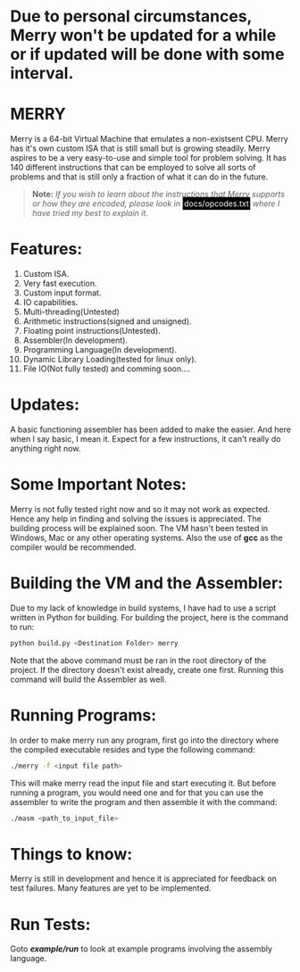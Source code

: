 # Due to personal circumstances, Merry won't be updated for a while or if updated will be done with some interval.
# MERRY

Merry is  a 64-bit Virtual Machine that emulates a non-existsent CPU. Merry has it's own custom ISA that is still small but is growing steadily. Merry aspires to be a very easy-to-use and simple tool for problem solving. It has 140 different instructions that can be employed to solve all sorts of problems and that is still only a fraction of what it can do in the future.

> **Note:**
>_If you wish to learn about the instructions that Merry supports or how they are encoded, please look in_ <span style="background-color: #000000; color: white; padding: 0.2em;">docs/opcodes.txt</span> _where I have tried my best to explain it._

# Features:
1. Custom ISA.
2. Very fast execution.
3. Custom input format.
4. IO capabilities.
5. Multi-threading(Untested)
6. Arithmetic instructions(signed and unsigned).
7. Floating point instructions(Untested).
8. Assembler(In development).
9. Programming Language(In development).  
10. Dynamic Library Loading(tested for linux only).
11. File IO(Not fully tested)
and comming soon....

# Updates:
A basic functioning assembler has been added to make the easier. And here when I say basic, I mean it. Expect for a few instructions, it can't really do anything right now.

# Some Important Notes:
Merry is not fully tested right now and so it may not work as expected. Hence any help in finding and solving the issues is appreciated. The building process will be explained soon. The VM hasn't been tested in Windows, Mac or any other operating systems. Also the use of **gcc** as the compiler would be recommended.

# Building the VM and the Assembler:
Due to my lack of knowledge in build systems, I have had to use a script written in Python for building. For building the project, here is the command to run:
```bash
python build.py <Destination Folder> merry
```
Note that the above command must be ran in the root directory of the project. If the directory doesn't exist already, create one first. Running this command will build the Assembler as well.

# Running Programs:
In order to make merry run any program, first go into the directory where the compiled executable resides and type the following command:
```bash
./merry -f <input file path>
```
This will make merry read the input file and start executing it. 
But before running a program, you would need one and for that you can use the assembler to write the program and then assemble it with the command:
```bash
./masm <path_to_input_file>
```

# Things to know:
Merry is still in development and hence it is appreciated for feedback on test failures. Many features are yet to be implemented. 

# Run Tests:
Goto **_example/run_** to look at example programs involving the assembly language. 
